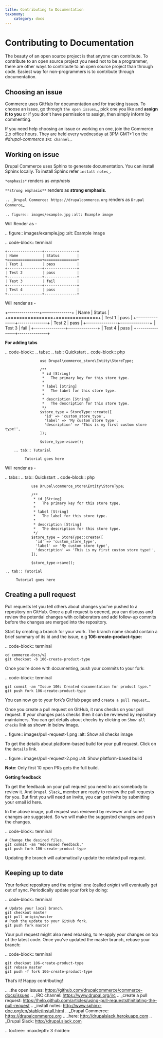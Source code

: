 ```yaml
---
title: Contributing to Documentation
taxonomy:
    category: docs
---
```


Contributing to Documentation
==============================
The beauty of an open source project is that anyone can contribute. To contribute to an open source project you need not to be a programmer, there are other ways to contribute to an open source project than through code. Easiest way for non-programmers is to contribute through documentation.

Choosing an issue
-----------------

Commerce uses GitHub for documentation and for tracking issues. To choose an
issue, go through `the open issues`_, pick one you like and **assign it to you** or if you don't have permission to assign, then simply inform by commenting.

If you need help choosing an issue or working on one, join the Commerce 2.x office hours.
They are held every wednesday at 3PM GMT+1 on the *#drupal-commerce* `IRC channel`_.

Working on issue
----------------------
Drupal Commerce uses Sphinx to generate documentation. You can install Sphinx locally. To install Sphinx refer `install notes`_.

``*emphasis*`` renders as *emphasis*

``**strong emphasis**`` renders as **strong emphasis**.

``.. _Drupal Commerce: https://drupalcommerce.org`` renders as `Drupal Commerce`_

``.. figure:: images/example.jpg``
	``:alt: Example image``

Will Render as -

.. figure:: images/example.jpg
	:alt: Example image

.. code-block:: terminal

	+----------------+---------------+
	| Name           | Status        |
	+================+===============+
	| Test 1         | pass          |
	+----------------+---------------+
	| Test 2         | pass          |
	+----------------+---------------+
	| Test 3         | fail          |
	+----------------+---------------+
	| Test 4         | pass          |
	+----------------+---------------+

Will render as -

+----------------+---------------+
| Name           | Status        |
+================+===============+
| Test 1         | pass          |
+----------------+---------------+
| Test 2         | pass          |
+----------------+---------------+
| Test 3         | fail          |
+----------------+---------------+
| Test 4         | pass          |
+----------------+---------------+

**For adding tabs**

.. code-block::
	.. tabs::
		.. tab:: Quickstart
			.. code-block:: php

					use Drupal\commerce_store\Entity\StoreType;

					/**
					 * id [String]
					 *   The primary key for this store type.
					 *
					 * label [String]
					 *   The label for this store type.
					 *
					 * description [String]
					 *   The description for this store type.
					 */
					$store_type = StoreType::create([
					  'id' => 'custom_store_type',
					  'label' => 'My custom store type',
					  'description' => 'This is my first custom store type!',
					]);

					$store_type->save();

		.. tab:: Tutorial

			 Tutorial goes here

Will render as -

.. tabs::
	.. tab:: Quickstart
		.. code-block:: php

				use Drupal\commerce_store\Entity\StoreType;

				/**
				 * id [String]
				 *   The primary key for this store type.
				 *
				 * label [String]
				 *   The label for this store type.
				 *
				 * description [String]
				 *   The description for this store type.
				 */
				$store_type = StoreType::create([
				  'id' => 'custom_store_type',
				  'label' => 'My custom store type',
				  'description' => 'This is my first custom store type!',
				]);

				$store_type->save();

	.. tab:: Tutorial

		 Tutorial goes here

Creating a pull request
-----------------------

Pull requests let you tell others about changes you've pushed to a repository on GitHub. Once a pull request is opened, you can discuss and review the potential changes with collaborators and add follow-up commits before the changes are merged into the repository.

Start by creating a branch for your work.
The branch name should contain a brief summary of its id and the issue, e.g **106-create-product-type**:

.. code-block:: terminal

	cd commerce-docs/v2
	git checkout -b 106-create-product-type

Once you’re done with documenting, push your commits to your fork:

.. code-block:: terminal

	git commit -am "Issue 106: Created documentation for product type."
	git push fork 106-create-product-type

You can now go to your fork’s GitHub page and `create a pull request`_.

Once you create a pull request on GitHub, it runs checks on your pull request. If your changes pass checks then it can be reviewed by repository maintainers. You can get details about checks by clicking on ``Show all checks`` link as shown in below image.

.. figure:: images/pull-request-1.png
	:alt: Show all checks image

To get the details about platform-based build for your pull request. Click on the ``details`` link.

.. figure:: images/pull-request-2.png
	:alt: Show platform-based build

**Note:** Only first 10 open PRs gets the full build.

**Getting feedback**

To get the feedback on your pull request you need to ask somebody to review it. And `Drupal Slack`_ member are ready to review the pull requests for you. But first you will need an invite, you can get invite by submitting your email id here.

In the above image, pull request was reviewed by reviewer and some changes are suggested. So we will make the suggested changes and push the changes.

.. code-block:: terminal

	# Change the desired files.
	git commit -am "Addressed feedback."
	git push fork 106-create-product-type

Updating the branch will automatically update the related pull request.


Keeping up to date
------------------

Your forked repository and the original one (called *origin*) will eventually get out of sync. Periodically update your fork by doing:

.. code-block:: terminal

	# Update your local branch.
	git checkout master
	git pull origin/master
	# Push the update to your GitHub fork.
	git push fork master

Your pull request might also need rebasing, to re-apply your changes on top of the latest code. Once you’ve updated the master branch, rebase your branch:

.. code-block:: terminal

	git checkout 106-create-product-type
	git rebase master
	git push -f fork 106-create-product-type

That’s it! Happy contributing!

.. _the open issues: https://github.com/drupalcommerce/commerce-docs/issues
.. _IRC channel: https://www.drupal.org/irc
.. _create a pull request: https://help.github.com/articles/using-pull-requests#initiating-the-pull-request
.. _install notes: http://www.sphinx-doc.org/en/stable/install.html
.. _Drupal Commerce: https://drupalcommerce.org
.. _here: http://drupalslack.herokuapp.com
.. _Drupal Slack: http://drupal.slack.com

.. toctree::
   :maxdepth: 3
   :hidden:
